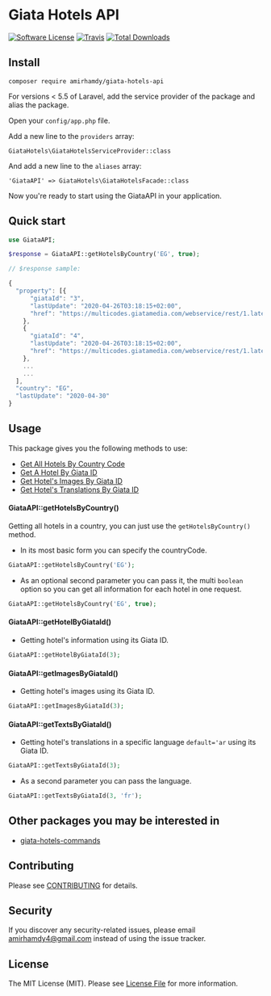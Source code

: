 # Giata Hotels API

[![Software License](https://img.shields.io/badge/license-MIT-brightgreen.svg?style=flat-square)](LICENSE.md)
[![Travis](https://img.shields.io/travis/amirhamdy/giata-hotels-api.svg?style=flat-square)]()
[![Total Downloads](https://img.shields.io/packagist/dt/amirhamdy/giata-hotels-api.svg?style=flat-square)](https://packagist.org/packages/amirhamdy/giata-hotels-api)

## Install
`composer require amirhamdy/giata-hotels-api`

For versions < 5.5 of Laravel, add the service provider of the package and alias the package.

Open your `config/app.php` file.

Add a new line to the `providers` array:

	GiataHotels\GiataHotelsServiceProvider::class

And add a new line to the `aliases` array:
    
    'GiataAPI' => GiataHotels\GiataHotelsFacade::class
	
Now you're ready to start using the GiataAPI in your application.

## Quick start

```php
use GiataAPI;

$response = GiataAPI::getHotelsByCountry('EG', true);
```
```js
// $response sample:

{
  "property": [{
      "giataId": "3",
      "lastUpdate": "2020-04-26T03:18:15+02:00",
      "href": "https://multicodes.giatamedia.com/webservice/rest/1.latest/properties/3"
    },
    {
      "giataId": "4",
      "lastUpdate": "2020-04-26T03:18:15+02:00",
      "href": "https://multicodes.giatamedia.com/webservice/rest/1.latest/properties/4"
    },
    ...
    ...
  ],
  "country": "EG",
  "lastUpdate": "2020-04-30"
}
```

## Usage
This package gives you the following methods to use:
* [Get All Hotels By Country Code](#giataapigethotelsbycountry)
* [Get A Hotel By Giata ID](#giataapigethotelbygiataid)
* [Get Hotel's Images By Giata ID](#giataapigetimagesbygiataid)
* [Get Hotel's Translations By Giata ID](#giataapigettextsbygiataid)

#### GiataAPI::getHotelsByCountry()
Getting all hotels in a country, you can just use the `getHotelsByCountry()` method.

- In its most basic form you can specify the countryCode.

```php
GiataAPI::getHotelsByCountry('EG');
```

- As an optional second parameter you can pass it, the multi `boolean` option so you can get all information for each hotel in one request.

```php
GiataAPI::getHotelsByCountry('EG', true);
```

#### GiataAPI::getHotelByGiataId()
- Getting hotel's information using its Giata ID.

```php
GiataAPI::getHotelByGiataId(3);
```

#### GiataAPI::getImagesByGiataId()
- Getting hotel's images using its Giata ID.

```php
GiataAPI::getImagesByGiataId(3);
```

#### GiataAPI::getTextsByGiataId()
- Getting hotel's translations in a specific language `default='ar` using its Giata ID.

```php
GiataAPI::getTextsByGiataId(3);
```

- As a second parameter you can pass the language.

```php
GiataAPI::getTextsByGiataId(3, 'fr');
```

## Other packages you may be interested in
- [giata-hotels-commands](https://github.com/amirhamdy/giata-hotels-commands)

## Contributing
Please see [CONTRIBUTING](CONTRIBUTING.md) for details.

## Security
If you discover any security-related issues, please email amirhamdy4@gmail.com instead of using the issue tracker.

## License
The MIT License (MIT). Please see [License File](/LICENSE.md) for more information.
